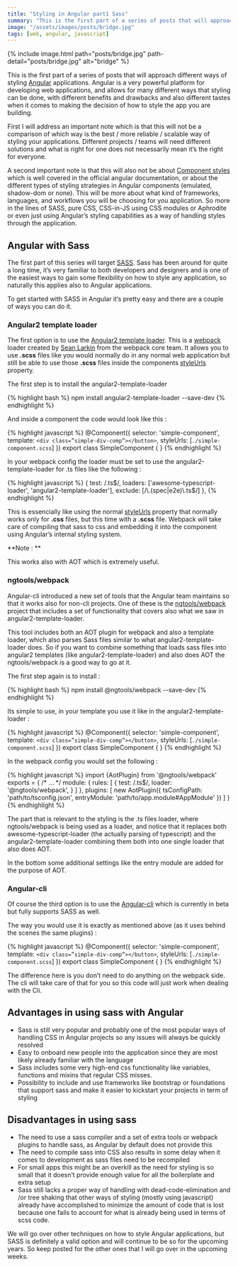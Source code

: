 ```yaml
---
title: "Styling in Angular part1 Sass"
summary: "This is the first part of a series of posts that will approach different ways of styling []Angular applications."
image: "/assets/images/posts/bridge.jpg"
tags: [web, angular, javascript]
---
```


{% include image.html path="posts/bridge.jpg" path-detail="posts/bridge.jpg" alt="bridge" %}

This is the first part of a series of posts that will approach different ways of styling [Angular](https://angular.io/) applications. Angular is a very powerful platform for developing web applications, and allows for many different ways that styling can be done, with different benefits and drawbacks and also different tastes when it comes to making the decision of how to style the app you are building.

First I will address an important note which is that this will not be a comparison of which way is the best / more reliable / scalable way of styling your applications. Different projects / teams will need different solutions and what is right for one does not necessarily mean it’s the right for everyone.

A second important note is that this will also not be about [Component styles](https://angular.io/docs/ts/latest/guide/component-styles.html) which is well covered in the official angular documentation, or about the different types of styling strategies in Angular components (emulated, shadow-dom or none). This will be more about what kind of frameworks, languages, and workflows you will be choosing for you application. So more in the lines of SASS, pure CSS, CSS-in-JS using CSS modules or Aphrodite or even just using Angular’s styling capabilities as a way of handling styles through the application.

## Angular with Sass

The first part of this series will target [SASS](http://sass-lang.com/). Sass has been around for quite a long time, it’s very familiar to both developers and designers and is one of the easiest ways to gain some flexibility on how to style any  application, so naturally this applies also to Angular applications.

To get started with SASS in Angular it’s pretty easy and there are a couple of ways you can do it.

### Angular2 template loader

The first option is to use the [Angular2 template loader](https://github.com/TheLarkInn/angular2-template-loader). This is a [webpack](https://webpack.github.io/) loader created by [Sean Larkin](https://twitter.com/thelarkinn?lang=en) from the webpack core team. It allows you to use **.scss** files like you would normally do in any normal web application but still be able to use those **.scss** files inside the components [styleUrls](https://angular.io/docs/ts/latest/guide/component-styles.html#!#loading-styles)  property.

The first step is to install the angular2-template-loader

{% highlight bash %}
npm install angular2-template-loader --save-dev
{% endhighlight %}

And inside a component the code would look like this :

{% highlight javascript %}
@Component({
  selector: 'simple-component',
  template: `<div class=”simple-div-comp”></button>`,
  styleUrls: [`./simple-component.scss`]
})
export class SimpleComponent { }
{% endhighlight %}

In your webpack config the loader must be set to use the angular2-template-loader for .ts files like the following :

{% highlight javascript %}
{
      test: /\.ts$/,
      loaders: ['awesome-typescript-loader', 'angular2-template-loader'],
      exclude: [/\.(spec|e2e)\.ts$/]
    },
{% endhighlight %}

This is essencially like using the normal [styleUrls](https://angular.io/docs/ts/latest/guide/component-styles.html#!#loading-styles) property that normally works only for **.css** files, but this time with a **.scss** file. Webpack will take care of compiling that sass to css and embedding it into the component using Angular’s internal styling system.

**Note : **

This works also with AOT which is extremely useful.

### ngtools/webpack

Angular-cli introduced a new set of tools that the Angular team maintains so that it works also for non-cli projects. One of these is the [ngtools/webpack](https://www.npmjs.com/package/@ngtools/webpack) project that includes a set of functionality that covers also what we saw in angular2-template-loader.

This tool includes both an AOT plugin for webpack and also a template loader, which also parses Sass files similar to what angular2-template-loader does. So if you want to combine something that loads sass files into angular2 templates (like angular2-template-loader) and also does AOT the ngtools/webpack is a good way to go at it.

The first step again is to install :

{% highlight bash %}
npm install @ngtools/webpack --save-dev
{% endhighlight %}

Its simple to use, in your template you use it like in the angular2-template-loader :

{% highlight javascript %}
@Component({
  selector: 'simple-component',
  template: `<div class=”simple-div-comp”></button>`,
  styleUrls: [`./simple-component.scss`]
})
export class SimpleComponent { }
{% endhighlight %}

In the webpack config you would set the following :

{% highlight javascript %}
import {AotPlugin} from '@ngtools/webpack'
exports = { /* ... */
  module: {
    rules: [
      {
        test: /\.ts$/,
        loader: '@ngtools/webpack',
      }
    ]
  },
  plugins: [
    new AotPlugin({
      tsConfigPath: 'path/to/tsconfig.json',
      entryModule: 'path/to/app.module#AppModule'
    })
  ]
}
{% endhighlight %}

The part that is relevant to the styling is the .ts files loader, where ngtools/webpack is being used as a loader, and notice that it replaces both awesome-typescript-loader (the actually parsing of typescript) and the angular2-template-loader combining them both into one single loader that also does AOT.

In the bottom some additional settings like the entry module are added for the purpose of AOT.

### Angular-cli

Of course the third option is to use the [Angular-cli](https://github.com/angular/angular-cli) which is currently in beta but fully supports SASS as well.

The way you would use it is exactly as mentioned above (as it uses behind the scenes the same plugins) :

{% highlight javascript %}
@Component({
  selector: 'simple-component',
  template: `<div class=”simple-div-comp”></button>`,
  styleUrls: [`./simple-component.scss`]
})
export class SimpleComponent { }
{% endhighlight %}

The difference here is you don’t need to do anything on the webpack side. The cli will take care of that for you so this code will just work when dealing with the Cli.


## Advantages in using sass with Angular

*  Sass is still very popular and probably one of the most popular ways of handling CSS in Angular projects so any issues will always be quickly resolved
*  Easy to onboard new people into the application since they are most likely already familiar with the language
*  Sass includes some very high-end css functionality like variables, functions and mixins that regular CSS misses.
*  Possibility to include and use frameworks like bootstrap or foundations that support sass and make it easier to kickstart your projects in term of styling

## Disadvantages in using sass

*  The need to use a sass compiler and a set of extra tools or webpack plugins to handle sass, as Angular by default does not provide this
*  The need to compile sass into CSS also results in some delay when it comes to development as sass files need to be recompiled
*  For small apps this might be an overkill as the need for styling is so small that it doesn’t provide enough value for all the boilerplate and extra setup
*  Sass still lacks a proper way of handling with dead-code-elimination and /or tree shaking that other ways of styling (mostly using javascript) already have accomplished to minimize the amount of code that is lost because one fails to account for what is already being used in terms of scss code.

We will go over other techniques on how to style Angular applications, but SASS is definitely a valid option and will continue to be so for the upcoming years. So keep posted for the other ones that I will go over in the upcoming weeks.
